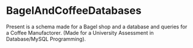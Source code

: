 # BagelAndCoffeeDatabases
Present is a schema made for a Bagel shop and a database and queries for a Coffee Manufactorer. (Made for a University Assessment in Database/MySQL Programming). 
